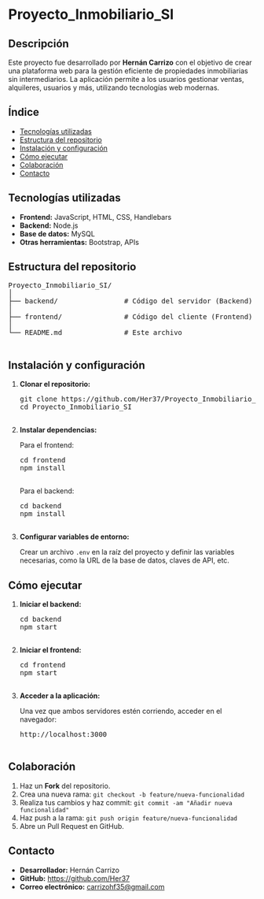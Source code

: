 <!DOCTYPE html>
<html lang="es">
<head>
  <meta charset="UTF-8">
  <title>Proyecto_Inmobiliario_SI - README</title>
</head>
<body>
  <h1>Proyecto_Inmobiliario_SI</h1>

  <h2>Descripción</h2>
  <p>
    Este proyecto fue desarrollado por <strong>Hernán Carrizo</strong> con el objetivo de crear una 
    plataforma web para la gestión eficiente de propiedades inmobiliarias sin intermediarios.  
    La aplicación permite a los usuarios gestionar ventas, alquileres, usuarios y más, utilizando 
    tecnologías web modernas.
  </p>

  <h2>Índice</h2>
  <ul>
    <li><a href="#tecnologias">Tecnologías utilizadas</a></li>
    <li><a href="#estructura">Estructura del repositorio</a></li>
    <li><a href="#instalacion">Instalación y configuración</a></li>
    <li><a href="#ejecucion">Cómo ejecutar</a></li>
    <li><a href="#colaboracion">Colaboración</a></li>
    <li><a href="#contacto">Contacto</a></li>
  </ul>

  <h2 id="tecnologias">Tecnologías utilizadas</h2>
  <ul>
    <li><strong>Frontend:</strong> JavaScript, HTML, CSS, Handlebars</li>
    <li><strong>Backend:</strong> Node.js</li>
    <li><strong>Base de datos:</strong> MySQL</li>
    <li><strong>Otras herramientas:</strong> Bootstrap, APIs</li>
  </ul>

  <h2 id="estructura">Estructura del repositorio</h2>
  <pre>
Proyecto_Inmobiliario_SI/
│
├── backend/                # Código del servidor (Backend)
│
├── frontend/               # Código del cliente (Frontend)
│
└── README.md               # Este archivo
  </pre>

  <h2 id="instalacion">Instalación y configuración</h2>
  <ol>
    <li>
      <strong>Clonar el repositorio:</strong>
      <pre>
git clone https://github.com/Her37/Proyecto_Inmobiliario_SI.git
cd Proyecto_Inmobiliario_SI
      </pre>
    </li>
    <li>
      <strong>Instalar dependencias:</strong>
      <p>Para el frontend:</p>
      <pre>
cd frontend
npm install
      </pre>
      <p>Para el backend:</p>
      <pre>
cd backend
npm install
      </pre>
    </li>
    <li>
      <strong>Configurar variables de entorno:</strong>
      <p>
        Crear un archivo <code>.env</code> en la raíz del proyecto y definir las variables necesarias, 
        como la URL de la base de datos, claves de API, etc.
      </p>
    </li>
  </ol>

  <h2 id="ejecucion">Cómo ejecutar</h2>
  <ol>
    <li>
      <strong>Iniciar el backend:</strong>
      <pre>
cd backend
npm start
      </pre>
    </li>
    <li>
      <strong>Iniciar el frontend:</strong>
      <pre>
cd frontend
npm start
      </pre>
    </li>
    <li>
      <strong>Acceder a la aplicación:</strong>
      <p>Una vez que ambos servidores estén corriendo, acceder en el navegador:</p>
      <pre>
http://localhost:3000
      </pre>
    </li>
  </ol>

  <h2 id="colaboracion">Colaboración</h2>
  <ol>
    <li>Haz un <strong>Fork</strong> del repositorio.</li>
    <li>Crea una nueva rama: <code>git checkout -b feature/nueva-funcionalidad</code></li>
    <li>Realiza tus cambios y haz commit: <code>git commit -am "Añadir nueva funcionalidad"</code></li>
    <li>Haz push a la rama: <code>git push origin feature/nueva-funcionalidad</code></li>
    <li>Abre un Pull Request en GitHub.</li>
  </ol>

  <h2 id="contacto">Contacto</h2>
  <ul>
    <li><strong>Desarrollador:</strong> Hernán Carrizo</li>
    <li><strong>GitHub:</strong> <a href="https://github.com/Her37" target="_blank">https://github.com/Her37</a></li>
    <li><strong>Correo electrónico:</strong> <a href="mailto:carrizohf35@gmail.com">carrizohf35@gmail.com</a></li>
  </ul>
</body>
</html>
